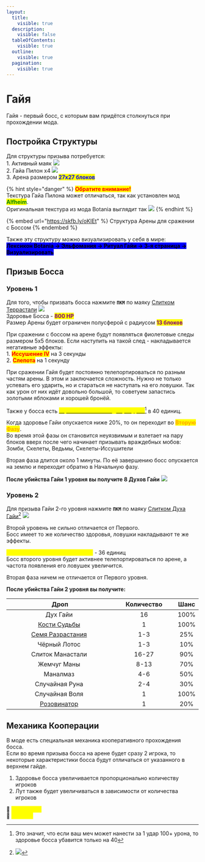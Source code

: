 ```yaml
---
layout:
  title:
    visible: true
  description:
    visible: false
  tableOfContents:
    visible: true
  outline:
    visible: true
  pagination:
    visible: true
---
```


# Гайя

Гайя - первый босс, с которым вам придётся столкнуться при прохождении мода.

## Постройка Структуры

Для структуры призыва потребуется:\
1\. Активный маяк ![](https://cdn.discordapp.com/attachments/1132757183579308114/1145788433969729536/e5edf0ed6670b532.png)\
2\. Гайа Пилон x4 ![](https://media.discordapp.net/attachments/1132756596280262778/1145788870177329322/9351879390b87eb0.png)\
3\. Арена размером <mark style="color:blue;">**27х27 блоков**</mark>

{% hint style="danger" %}
<mark style="color:red;">**Обратите внимание!**</mark>\
Текстура Гайа Пилона может отличаться, так как установлен мод <mark style="color:green;">**Alfheim**</mark>.\
Оригинальная текстура из мода Botania выглядит так ![](https://media.discordapp.net/attachments/1132756596280262778/1146082047220273292/a458837d6350db39.png)&#x20;
{% endhint %}

{% embed url="https://skfb.ly/oKIEt" %}
Структура Арены для сражении с Боссом
{% endembed %}

Также эту структуру можно визуализировать у себя в мире:\
<mark style="background-color:blue;">**Лексикон Botania -> Эльфомания -> Ритуал Гайи -> 3-я страница -> Визуализировать**</mark>

## Призыв Босса

### Уровень 1

Для того, чтобы призвать босса нажмите **`ПКМ`** по маяку [Слитком Террастали](../terrastal.md) ![](https://media.discordapp.net/attachments/1132752657367449731/1135911612159631490/761c941130e94224.png)\
Здоровье Босса - <mark style="color:purple;">**800 HP**</mark>\
Размер Арены будет ограничен полусферой с радиусом <mark style="color:purple;">**13 блоков**</mark>

При сражении с боссом на арене будут появляться фиолетовые следы размером 5х5 блоков. Если наступить на такой след - накладывается негативные эффекты: \
1\. <mark style="color:red;">**Иссушение IV**</mark> на 3 секунды\
2\. <mark style="color:red;">**Слепота**</mark> на 1 секунду

При сражении Гайя будет постоянно телепортироваться по разным частям арены. В этом и заключается сложность. Нужно не только успевать его ударить, но и стараться не наступать на его ловушки. Так как урон от них идёт довольно большой, то советуем запастись золотыми яблоками и хорошей бронёй.

Также у босса есть [<mark style="color:yellow;">**ограничение на входящий урон**</mark>](#user-content-fn-1)[^1] в 40 единиц.

Когда здоровье Гайи опускается ниже 20%, то он переходит во <mark style="color:orange;">**Вторую Фазу**</mark>.\
Во время этой фазы он становится неуязвимым и взлетает на пару блоков вверх после чего начинает призывать враждебных мобов:\
Зомби, Скелеты, Ведьмы, Скелеты-Иссушители

Вторая фаза длится около 1 минуты. По её завершению босс опускается на землю и переходит обратно в Начальную фазу.&#x20;

**После убийства Гайи 1 уровня вы получите 8 Духов Гайи** ![](https://media.discordapp.net/attachments/1132752657367449731/1146065678906970252/9731e29716fd0849.png)

### Уровень 2

Для призыва Гайи 2-го уровня нажмите **`ПКМ`** по маяку [Слитком Духа Гайи](#user-content-fn-2)[^2] ![](https://media.discordapp.net/attachments/1132752657367449731/1146068309616365588/7bbbb18348914ce0.png)

Второй уровень не сильно отличается от Первого.\
Босс имеет то же количество здоровья, ловушки накладывают те же эффекты.

<mark style="color:yellow;">**Ограничение на входящий урон**</mark> - 36 единиц\
Босс второго уровня будет активнее телепортироваться по арене, а частота появления его ловушек увеличится.

Вторая фаза ничем не отличается от Первого уровня.

**После убийства Гайи 2 уровня вы получите:**&#x20;

<table><thead><tr><th width="383.3333333333333" align="center">Дроп</th><th width="180" align="center">Количество</th><th align="center">Шанс</th></tr></thead><tbody><tr><td align="center">Дух Гайи <img src="https://media.discordapp.net/attachments/1132752657367449731/1146065678906970252/9731e29716fd0849.png" alt=""></td><td align="center">16</td><td align="center">100%</td></tr><tr><td align="center"><a href="relikvii.md">Кости Судьбы</a> <img src="https://cdn.discordapp.com/attachments/1132752657367449731/1146086560924696596/Grid_Dice_of_Fate.gif" alt=""></td><td align="center">1</td><td align="center">100%</td></tr><tr><td align="center"><a href="../../interesno-znat/botania.md#zacharovannaya-pochva">Семя Разрастания</a> <img src="https://cdn.discordapp.com/attachments/1132752515776135289/1132755962936180876/overgrowthSeed.gif" alt=""></td><td align="center">1-3</td><td align="center">25%</td></tr><tr><td align="center">Чёрный Лотос <img src="https://media.discordapp.net/attachments/1132752267045511329/1146087641822011422/b428d3aac3ce4786.png" alt=""></td><td align="center">1-3</td><td align="center">10%</td></tr><tr><td align="center">Слиток Манастали <img src="https://media.discordapp.net/attachments/1132752657367449731/1136330527205507212/f0de1d87682c0b0b.png" alt=""></td><td align="center">16-27</td><td align="center">90%</td></tr><tr><td align="center">Жемчуг Маны <img src="https://media.discordapp.net/attachments/1132752657367449731/1136330571929366662/2de9a681e1095736.png" alt=""></td><td align="center">8-13</td><td align="center">70%</td></tr><tr><td align="center">Маналмаз <img src="https://media.discordapp.net/attachments/1132752657367449731/1136330617513066516/592d409e14f057fe.png" alt=""></td><td align="center">4-6</td><td align="center">50%</td></tr><tr><td align="center">Случайная Руна <img src="https://cdn.discordapp.com/attachments/1132752515776135289/1146090363308736654/--2.gif" alt=""></td><td align="center">2-4</td><td align="center">30%</td></tr><tr><td align="center">Случайная Воля <img src="https://cdn.discordapp.com/attachments/1132752515776135289/1146099243732447312/--2.gif" alt=""></td><td align="center">1</td><td align="center">100%</td></tr><tr><td align="center"><a href="../../interesno-znat/botania.md#rozovinator">Розовинатор</a> <img src="https://media.discordapp.net/attachments/1132752657367449731/1146088645690925158/5c656f6f0f4d1220.png" alt=""></td><td align="center">1</td><td align="center">20%</td></tr></tbody></table>

## Механика Кооперации

В моде есть специальная механика кооперативного прохождения босса.\
Если во время призыва босса на арене будет сразу 2 игрока, то некоторые характеристики босса будут отличаться от указанного в верхнем гайде.

1. Здоровье босса увеличивается пропорционально количеству игроков
2. Лут также будет увеличиваться в зависимости от количества игроков

:pushpin: <mark style="color:yellow;">**`Убийца Гайи`**</mark> \
:pushpin: <mark style="color:yellow;">**`LoliGaya`**</mark>&#x20;

[^1]: Это значит, что если ваш меч может нанести за 1 удар 100+ урона, то здоровье босса убавится только на 40

[^2]: ![](https://media.discordapp.net/attachments/1132752475930251354/1146069336478466068/-1.png)
